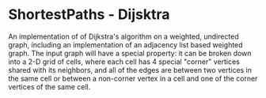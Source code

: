 # ShortestPaths - Dijsktra

An implementation of of Dijkstra's algorithm on a weighted, undirected graph, including an implementation of an adjacency list based weighted graph. The input graph will have a special property: it can be broken down into a 2-D grid of cells, where each cell has 4 special "corner" vertices shared with its neighbors, and all of the edges are between two vertices in the same cell or between a non-corner vertex in a cell and one of the corner vertices of the same cell.
